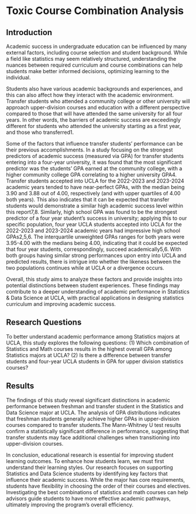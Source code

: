 # Toxic Course Combination Analysis

## Introduction 
Academic success in undergraduate education can be influenced by many external factors, including course selection and student background. While a field like statistics may seem relatively structured, understanding the nuances between required curriculum and course combinations can help students make better informed decisions, optimizing learning to the individual. 

Students also have various academic backgrounds and experiences, and this can also affect how they interact with the academic environment. Transfer students who attended a community college or other university will approach upper-division courses and education with a different perspective compared to those that will have attended the same university for all four years. In other words, the barriers of academic success are exceedingly different for students who attended the university starting as a first year, and those who transferred1. 

Some of the factors that influence transfer students’ performance can be their previous accomplishments. In a study focusing on the strongest predictors of academic success (measured via GPA) for transfer students entering into a four-year university, it was found that the most significant predictor was the students’ GPA earned at the community college, with a higher community college GPA correlating to a higher university GPA4. Transfer students accepted into UCLA for the 2022-2023 and 2023-2024 academic years tended to have near-perfect GPAs, with the median being 3.90 and 3.88 out of 4.00, respectively (and with upper quartiles of 4.00 both years). This also indicates that it can be expected that transfer students would demonstrate a similar high academic success level within this report7,8. Similarly, high school GPA was found to be the strongest predictor of a four year student’s success in university; applying this to our specific population, four year UCLA students accepted into UCLA for the 2022-2023 and 2023-2024 academic years had impressive high school GPAs2,5,6. The interquartile unweighted GPAs ranges for both years were 3.95-4.00 with the medians being 4.00, indicating that it could be expected that four year students, correspondingly, succeed academically5,6. With both groups having similar strong performances upon entry into UCLA and predicted results, there is intrigue into whether the likeness between the two populations continues while at UCLA or a divergence occurs.

Overall, this study aims to analyze these factors and provide insights into potential distinctions between student experiences. These findings may contribute to a deeper understanding of academic performance in Statistics & Data Science at UCLA, with practical applications in designing statistics curriculum and improving academic success. 

## Research Questions
To better understand academic performance among Statistics majors at UCLA, this study explores the following questions:
(1) Which combination of Statistics and Math courses results in the highest overall GPA among Statistics majors at UCLA? 
(2) Is there a difference between transfer students and four-year UCLA students in GPA for upper division statistics courses? 

## Results
The findings of this study reveal significant distinctions in academic performance between freshman and transfer student in the Statistics and Data Science major at UCLA. The analysis of GPA distributions indicates that freshman students generally achieve higher GPAs in upper-division courses compared to transfer students.The Mann-Whitney U test results confirm a statistically significant difference in performance, suggesting that transfer students may face additional challenges when transitioning into upper-division courses. 

In conclusion, educational research is essential for improving student learning outcomes. To enhance how students learn, we must first understand their learning styles. Our research focuses on supporting Statistics and Data Science students by identifying key factors that influence their academic success. While the major has core requirements, students have flexibility in choosing the order of their courses and electives. Investigating the best combinations of statistics and math courses can help advisors guide students to have more effective academic pathways, ultimately improving the program’s overall efficiency.

